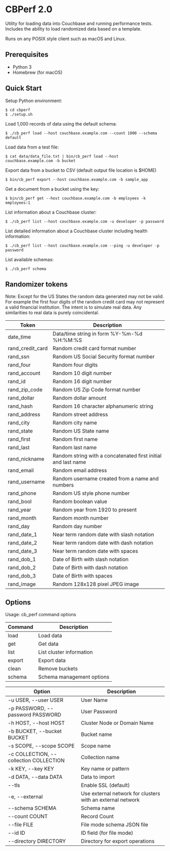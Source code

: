 # CBPerf 2.0
Utility for loading data into Couchbase and running performance tests. Includes the ability to load randomized data based on a template.

Runs on any POSIX style client such as macOS and Linux.

## Prerequisites
- Python 3
- Homebrew (for macOS)

## Quick Start
Setup Python environment:
````
$ cd cbperf
$ ./setup.sh
````
Load 1,000 records of data using the default schema:
````
$ ./cb_perf load --host couchbase.example.com --count 1000 --schema default
````
Load data from a test file:
````
$ cat data/data_file.txt | bin/cb_perf load --host couchbase.example.com -b bucket
````
Export data from a bucket to CSV (default output file location is $HOME)
````
$ bin/cb_perf export --host couchbase.example.com -b sample_app
````
Get a document from a bucket using the key:
````
$ bin/cb_perf get --host couchbase.example.com -b employees -k employees:1
````
List information about a Couchbase cluster:
````
$ ./cb_perf list --host couchbase.example.com -u developer -p password
````
List detailed information about a Couchbase cluster including health information:
````
$ ./cb_perf list --host couchbase.example.com --ping -u developer -p password
````
List available schemas:
````
$ ./cb_perf schema
````
## Randomizer tokens
Note: Except for the US States the random data generated may not be valid. For example the first four digits of the random credit card may not represent a valid financial institution. The intent is to simulate real data. Any similarities to real data is purely coincidental.  

| Token            | Description                                                   |
|------------------|---------------------------------------------------------------|
| date_time        | Data/time string in form %Y-%m-%d %H:%M:%S                    |
| rand_credit_card | Random credit card format number                              |
| rand_ssn         | Random US Social Security format number                       |
| rand_four        | Random four digits                                            |
| rand_account     | Random 10 digit number                                        |
| rand_id          | Random 16 digit number                                        |
| rand_zip_code    | Random US Zip Code format number                              |
| rand_dollar      | Random dollar amount                                          |
| rand_hash        | Random 16 character alphanumeric string                       |
| rand_address     | Random street address                                         |
| rand_city        | Random city name                                              |
| rand_state       | Random US State name                                          |
| rand_first       | Random first name                                             |
| rand_last        | Random last name                                              |
| rand_nickname    | Random string with a concatenated first initial and last name |
| rand_email       | Random email address                                          |
| rand_username    | Random username created from a name and numbers               |
| rand_phone       | Random US style phone number                                  |
| rand_bool        | Random boolean value                                          |
| rand_year        | Random year from 1920 to present                              |
| rand_month       | Random month number                                           |
| rand_day         | Random day number                                             |
| rand_date_1      | Near term random date with slash notation                     |
| rand_date_2      | Near term random date with dash notation                      |
| rand_date_3      | Near term random date with spaces                             |
| rand_dob_1       | Date of Birth with slash notation                             |
| rand_dob_2       | Date of Birth with dash notation                              |
| rand_dob_3       | Date of Birth with spaces                                     |
| rand_image       | Random 128x128 pixel JPEG image                               |
## Options
Usage: cb_perf command options

| Command | Description               |
|---------|---------------------------|
| load    | Load data                 |
| get     | Get data                  |
| list    | List cluster information  |
| export  | Export data               |
| clean   | Remove buckets            |
| schema  | Schema management options |

| Option                                 | Description                                                |
|----------------------------------------|------------------------------------------------------------|
| -u USER, --user USER                   | User Name                                                  |
| -p PASSWORD, --password PASSWORD       | User Password                                              |
| -h HOST, --host HOST                   | Cluster Node or Domain Name                                |
| -b BUCKET, --bucket BUCKET             | Bucket name                                                |
| -s SCOPE, --scope SCOPE                | Scope name                                                 |
| -c COLLECTION, --collection COLLECTION | Collection name                                            |
| -k KEY, --key KEY                      | Key name or pattern                                        |
| -d DATA, --data DATA                   | Data to import                                             |
| --tls                                  | Enable SSL (default)                                       |
| -e, --external                         | Use external network for clusters with an external network |
| --schema SCHEMA                        | Schema name                                                |
| --count COUNT                          | Record Count                                               |
| --file FILE                            | File mode schema JSON file                                 |
| --id ID                                | ID field (for file mode)                                   |
| --directory DIRECTORY                  | Directory for export operations                            |
